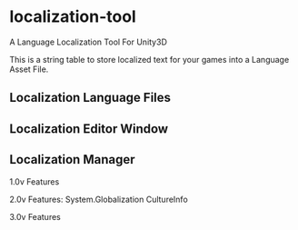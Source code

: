 # localization-tool
A Language Localization Tool For Unity3D

This is a string table to store localized text for your games into a Language Asset File. 

## Localization Language Files

## Localization Editor Window

## Localization Manager


1.0v Features 

2.0v Features:  System.Globalization CultureInfo

3.0v Features
